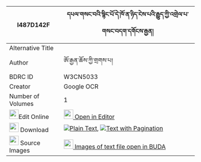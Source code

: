 |I487D142F|དཔལ་གསང་བའི་སྙིང་པོ་དེ་ཁོ་ན་ཉིད་ངེས་པའི་རྒྱུད་ཀྱི་འགྲེལ་པ་གསང་བདག་དགོངས་རྒྱན། 
| --- | --- 
|Alternative Title |
|Author| ཨོ་རྒྱན་ཆོས་ཀྱི་གྲགས་པ།
|BDRC ID | W3CN5033
|Creator | Google OCR
|Number of Volumes| 1
|<img width="25" src="https://img.icons8.com/color/25/000000/edit-property.png">Edit Online| [<img width="25" src="https://avatars.githubusercontent.com/u/45091458?s=200&v=4"> Open in Editor](http://editor.openpecha.org/I487D142F)
|<img width="25" src="https://img.icons8.com/fluent/48/000000/download-2.png"/>  Download | [![](https://img.icons8.com/color/20/000000/txt.png)Plain Text](https://github.com/Openpecha/I487D142F/releases/download/v1/pal_sangwa_i_nyingpo_de_khonan_plain_I487D142F.zip), [![](https://img.icons8.com/color/20/000000/txt.png)Text with Pagination](https://github.com/Openpecha/I487D142F/releases/download/v1/pal_sangwa_i_nyingpo_de_khonan_pages_I487D142F.zip)
|<img width="25" src="https://img.icons8.com/plasticine/100/000000/pictures-folder.png"/>  Source Images | [<img width="25" src="https://library.bdrc.io/icons/BUDA-small.svg"> Images of text file open in BUDA](https://library.bdrc.io/show/bdr:W3CN5033)